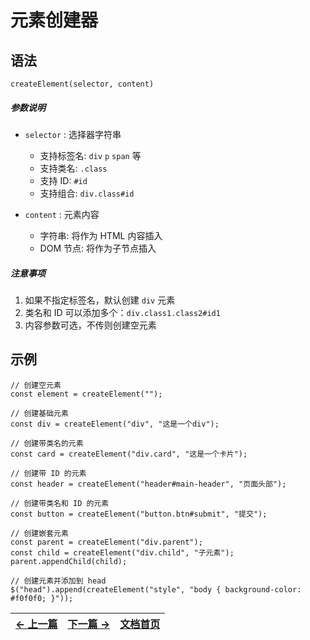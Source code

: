 # 元素创建器

## 语法

```
createElement(selector, content)
```

##### 参数说明

-   `selector` : 选择器字符串

    -   支持标签名: `div` `p` `span` 等
    -   支持类名: `.class`
    -   支持 ID: `#id`
    -   支持组合: `div.class#id`

-   `content` : 元素内容
    -   字符串: 将作为 HTML 内容插入
    -   DOM 节点: 将作为子节点插入

##### 注意事项

1. 如果不指定标签名，默认创建 `div` 元素
2. 类名和 ID 可以添加多个：`div.class1.class2#id1`
3. 内容参数可选，不传则创建空元素

## 示例

```
// 创建空元素
const element = createElement("");

// 创建基础元素
const div = createElement("div", "这是一个div");

// 创建带类名的元素
const card = createElement("div.card", "这是一个卡片");

// 创建带 ID 的元素
const header = createElement("header#main-header", "页面头部");

// 创建带类名和 ID 的元素
const button = createElement("button.btn#submit", "提交");

// 创建嵌套元素
const parent = createElement("div.parent");
const child = createElement("div.child", "子元素");
parent.appendChild(child);

// 创建元素并添加到 head
$("head").append(createElement("style", "body { background-color: #f0f0f0; }"));
```

| [← 上一篇](selector.md) | [下一篇 →](external-link.md) | [文档首页](index.md) |
| ----------------------- | ---------------------------- | -------------------- |
